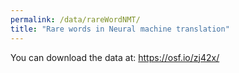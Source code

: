 ```yaml
---
permalink: /data/rareWordNMT/
title: "Rare words in Neural machine translation"
---
```





You can download the data at: 
	https://osf.io/zj42x/